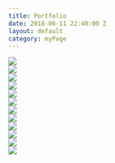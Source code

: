 ```yaml
---
title: Portfolio
date: 2018-06-11 22:40:00 Z
layout: default
category: myPage
---
```


<div class="grid">
  <div class="grid-item">
    <img src="/uploads/23844572_370131560094768_2147258856741684065_n.jpg">
  </div>
    <div class="grid-item">
    <img src="/uploads/personal%20logo%20large-03.png">
  </div>
    <div class="grid-item">
    <img src="/uploads/GetABinderPNG-02.png">
  </div>
    <div class="grid-item">
    <img src="/uploads/u150-2.jpg">
  </div>
    <div class="grid-item">
    <img src="/uploads/vtiLogo.png">
  </div>
    <div class="grid-item">
    <img src="/uploads/RotateGif-04.gif">
  </div>
    <div class="grid-item">
    <img src="/uploads/KiddoD-03.tif">
  </div>
    <div class="grid-item">
    <img src="/uploads/facebookBanner-01.png">
  </div>
    <div class="grid-item">
    <img src="/uploads/hoopInvitational2018.png">
  </div>
    <div class="grid-item">
    <img src="/uploads/QuotesforaCause-01.png">
  </div>
    <div class="grid-item">
    <img src="/uploads/shootoutPoster-01.png">
  </div>
      <div class="grid-item">
    <img src="/uploads/climb%20chart-01.png">
  </div>
</div>
